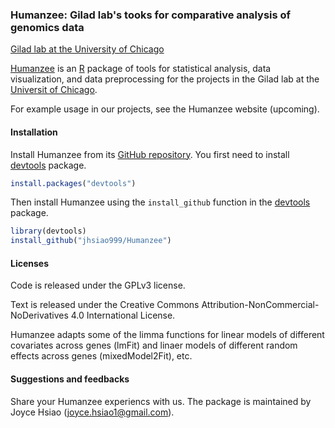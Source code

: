 ### Humanzee: Gilad lab's tooks for comparative analysis of genomics data

[Gilad lab at the University of Chicago](http://giladlab.uchicago.edu/)

[Humanzee](https://github.com/jhsiao999/Humanzee) is an [R](http://www.r-project.org) package of tools for
statistical analysis, data visualization, and data preprocessing for the projects in the Gilad lab at 
the [Universit of Chicago](https://www.uchicago.edu).

For example usage in our projects, see the Humanzee website (upcoming).

#### Installation

Install Humanzee from its
[GitHub repository](https://github.com/jhsiao999/Humanzee). You first need to
install [devtools](https://github.com/hadley/devtools) package.

```r
install.packages("devtools")
```

Then install Humanzee using the `install_github` function in the
[devtools](https://github.com/hadley/devtools) package. 


```r
library(devtools)
install_github("jhsiao999/Humanzee")
```

#### Licenses

Code is released under the GPLv3 license.

Text is released under the Creative Commons Attribution-NonCommercial-NoDerivatives 4.0 International License.

Humanzee adapts some of the limma functions for linear models of different covariates across genes (lmFit) and
linaer models of different random effects across genes (mixedModel2Fit), etc. 


#### Suggestions and feedbacks

Share your Humanzee experiencs with us. The package is maintained by Joyce Hsiao (joyce.hsiao1@gmail.com).
